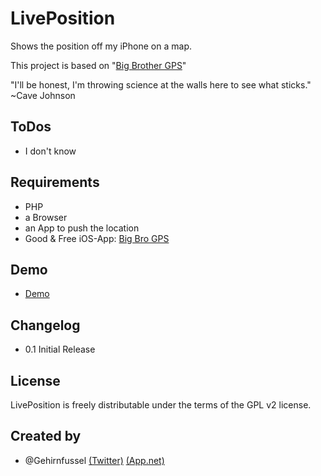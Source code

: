 # LivePosition
Shows the position off my iPhone on a map.

This project is based on "[Big Brother GPS](http://bk.gnarf.org/creativity/bigbrothergps/)"

"I'll be honest, I'm throwing science at the walls here to see what sticks." ~Cave Johnson

## ToDos
* I don't know

## Requirements
* PHP
* a Browser
* an App to push the location
* Good & Free iOS-App: [Big Bro GPS](https://itunes.apple.com/de/app/big-bro-gps/id672699424?mt=8)

## Demo
* [Demo](http://j.mp/woistjan)

## Changelog
* 0.1 Initial Release

## License
LivePosition is freely distributable under the terms of the GPL v2 license.

## Created by
* @Gehirnfussel [(Twitter)](http://twitter.com/gehirnfussel) [(App.net)](http://alpha.app.net/gehirnfussel)
